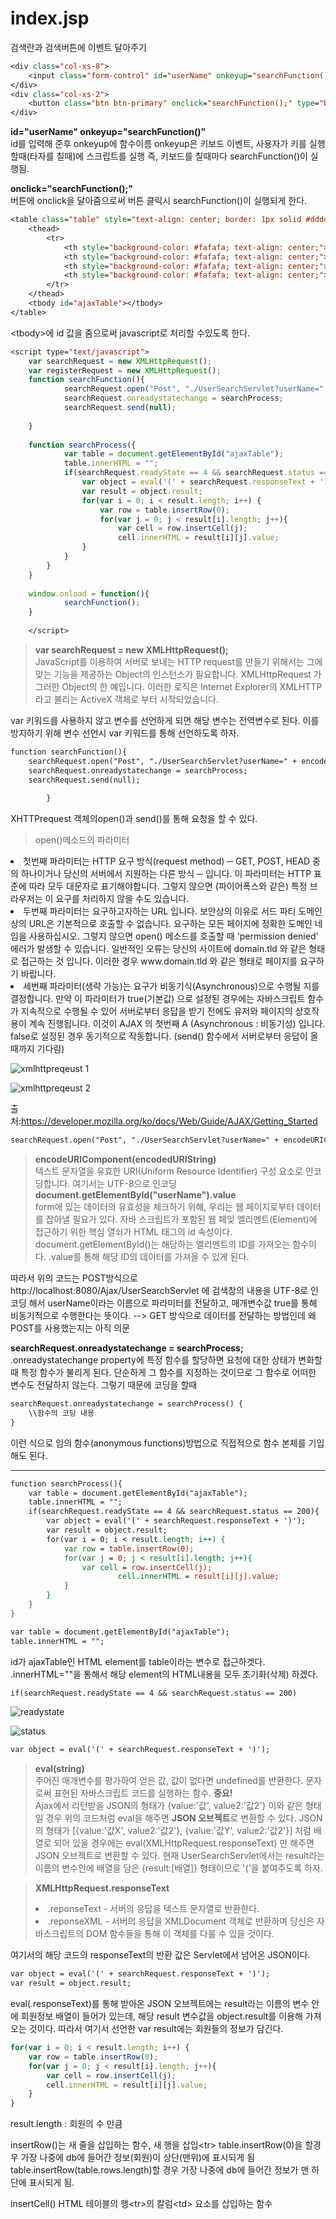 # index.jsp
검색란과 검색버튼에 이벤트 달아주기
```jsp
<div class="col-xs-8">
	<input class="form-control" id="userName" onkeyup="searchFunction()"  type="text" size="20">
</div>
<div class="col-xs-2">
	<button class="btn btn-primary" onclick="searchFunction();" type="button">검색</button>
</div>
```
**id="userName" onkeyup="searchFunction()"**<br>
id를 입력해 준후 onkeyup에 함수이름
onkeyup은 키보드 이벤트, 사용자가 키를 실행할때(타자를 칠때)에 스크립트를 실행
즉, 키보드를 칠때마다 searchFunction()이 실행됨.

**onclick="searchFunction();"**<br>
버튼에 onclick을 달아줌으로써 버튼 클릭시 searchFunction()이 실행되게 한다.

```jsp
<table class="table" style="text-align: center; border: 1px solid #dddddd">
	<thead>
		<tr>
			<th style="background-color: #fafafa; text-align: center;">이름</th>
			<th style="background-color: #fafafa; text-align: center;">나이</th>
			<th style="background-color: #fafafa; text-align: center;">성별</th>
			<th style="background-color: #fafafa; text-align: center;">이메일</th>
		</tr>
	</thead>
	<tbody id="ajaxTable"></tbody>
</table>
```
&lt;tbody>에 id 값을 줌으로써 javascript로 처리할 수있도록 한다.

```jsp
<script type="text/javascript">
	var searchRequest = new XMLHttpRequest();
	var registerRequest = new XMLHttpRequest();
	function searchFunction(){
			searchRequest.open("Post", "./UserSearchServlet?userName=" + encodeURIComponent(document.getElementById("userName").value), true);
			searchRequest.onreadystatechange = searchProcess;
			searchRequest.send(null);
			
	}
	
	function searchProcess({
			var table = document.getElementById("ajaxTable");
			table.innerHTML = "";
			if(searchRequest.readyState == 4 && searchRequest.status == 200){
				var object = eval('(' + searchRequest.responseText + ')');
				var result = object.result;
				for(var i = 0; i < result.length; i++) {
					var row = table.insertRow(0);
					for(var j = 0; j < result[i].length; j++){
						var cell = row.insertCell(j);
						cell.innerHTML = result[i][j].value;
				}
			}
		}
	}
		
	window.onload = function(){
			searchFunction();
	}
		
	</script>
```
>**var searchRequest = new XMLHttpRequest();**<br>
JavaScript를 이용하여 서버로 보내는 HTTP request를 만들기 위해서는 그에 맞는 기능을 제공하는 Object의 인스턴스가 필요합니다. XMLHttpRequest 가 그러한 Object의 한 예입니다. 이러한 로직은 Internet Explorer의 XMLHTTP 라고 불리는 ActiveX 객체로 부터 시작되었습니다.

var 키워드를 사용하지 않고 변수를 선언하게 되면 해당 변수는 전역변수로 된다. 이를 방지하기 위해 변수 선언시 var 키워드를 통해 선언하도록 하자.

```jsp
function searchFunction(){
	searchRequest.open("Post", "./UserSearchServlet?userName=" + encodeURIComponent(document.getElementById("userName").value), true);
	searchRequest.onreadystatechange = searchProcess;
	searchRequest.send(null);
			
		}
```

XHTTPrequest 객체의open()과 send()를 통해 요청을 할 수 있다.
>open()메소드의 파라미터
 <li>첫번째 파라미터는 HTTP 요구 방식(request method) ─ GET, POST, HEAD 중의 하나이거나 당신의 서버에서 지원하는 다른 방식 ─ 입니다. 이 파라미터는 HTTP 표준에 따라 모두 대문자로 표기해야합니다. 그렇지 않으면 (파이어폭스와 같은) 특정 브라우저는 이 요구를 처리하지 않을 수도 있습니다.

 <li>두번째 파라미터는 요구하고자하는 URL 입니다. 보안상의 이유로 서드 파티 도메인 상의 URL은 기본적으로 호출할 수 없습니다. 요구하는 모든 페이지에 정확한 도메인 네임을 사용하십시오. 그렇지 않으면 open() 메소드를 호출할 때 'permission denied' 에러가 발생할 수 있습니다. 일반적인 오류는 당신의 사이트에 domain.tld 와 같은 형태로 접근하는 것 입니다. 이러한 경우 www.domain.tld 와 같은 형태로 페이지를 요구하기 바랍니다. 

 <li>세번째 파라미터(생략 가능)는 요구가 비동기식(Asynchronous)으로 수행될 지를 결정합니다. 만약 이 파라미터가 true(기본값) 으로 설정된 경우에는 자바스크립트 함수가 지속적으로 수행될 수 있어 서버로부터 응답을 받기 전에도 유저와 페이지의 상호작용이 계속 진행됩니다. 이것이 AJAX 의 첫번째 A (Asynchronous : 비동기성) 입니다.
false로 설정된 경우 동기적으로 작동합니다. (send() 함수에서 서버로부터 응답이 올 때까지 기다림)

![xmlhttpreqeust 1](https://user-images.githubusercontent.com/41488792/46736005-d5627c80-ccd2-11e8-9121-9b5c2ba12717.PNG)

![xmlhttpreqeust 2](https://user-images.githubusercontent.com/41488792/46736016-df847b00-ccd2-11e8-849a-1467bb0e63e4.PNG)

출처:https://developer.mozilla.org/ko/docs/Web/Guide/AJAX/Getting_Started

```jsp
searchRequest.open("Post", "./UserSearchServlet?userName=" + encodeURIComponent(document.getElementById("userName").value), true);
```
>**encodeURIComponent(encodedURIString)**<br>
텍스트 문자열을 유효한 URI(Uniform Resource Identifier) 구성 요소로 인코딩합니다.
여기서는 UTF-8으로 인코딩
**document.getElementById("userName").value**<br>
form에 있는 데이터의 유효성을 체크하기 위해, 우리는 웹 페이지로부터 데이터를 잡아낼 필요가 있다. 자바 스크립트가 포함된 웹 페잊 엘리멘트(Element)에 접근하기 위한 핵심 열쇠가 HTML 태그의 id 속성이다.
document.getElementById()는
해당하는 엘리멘트의 ID를 가져오는 함수이다.
.value를 통해 해당 ID의 데이터를 가져올 수 있게 된다.

따라서 위의 코드는 POST방식으로
http://localhost:8080/Ajax/UserSearchServlet 에 검색창의 내용을
UTF-8로 인코딩 해서
userName이라는 이름으로 파라미터를 전달하고, 매개변수값 true를 통해 비동기적으로 수행한다는 뜻이다.
--> GET 방식으로 데이터를 전달하는 방법인데 왜 POST를 사용했는지는 아직 의문

**searchRequest.onreadystatechange = searchProcess;**<br>
.onreadystatechange property에 특정 함수를 할당하면 요청에 대한 상태가 변화할 때 특정 함수가 불리게 된다.
단순하게 그 함수를 지정하는 것이므로 그 함수로 어떠한 변수도 전달하지 않는다.
그렇기 때문에 코딩을 할때
```jsp
searchRequest.onreadystatechange = searchProcess() {
	\\함수의 코딩 내용
}
```
이런 식으로 임의 함수(anonymous functions)방법으로 직접적으로 함수 본체를 기입해도 된다.

---

```JSP
function searchProcess(){
	var table = document.getElementById("ajaxTable");
	table.innerHTML = "";
	if(searchRequest.readyState == 4 && searchRequest.status == 200){
		var object = eval('(' + searchRequest.responseText + ')');
		var result = object.result;
		for(var i = 0; i < result.length; i++) {
			var row = table.insertRow(0);
			for(var j = 0; j < result[i].length; j++){
				var cell = row.insertCell(j);
						cell.innerHTML = result[i][j].value;
			}
		}
	}
}
```

```jsp
var table = document.getElementById("ajaxTable");
table.innerHTML = "";
```
id가 ajaxTable인 HTML element를 table이라는 변수로 접근하겟다.
.innerHTML=""을 통해서 해당 element의 HTML내용을 모두 초기화(삭제) 하겠다.

```JSP
if(searchRequest.readyState == 4 && searchRequest.status == 200)
```
![readystate](https://user-images.githubusercontent.com/41488792/46742048-38f3a680-cce1-11e8-85a4-ebdcf413a13b.PNG)

![status](https://user-images.githubusercontent.com/41488792/46742067-414be180-cce1-11e8-9eae-3f98ea897b05.PNG)

```jsp
var object = eval('(' + searchRequest.responseText + ')');
```
>**eval(string)**<br>
주어진 매개변수를 평가하여 얻은 값, 값이 없다면 undefined를 반환한다.
문자로써 표현된 자바스크립트 코드를 실행하는 함수.
**중요!**<br>
Ajax에서 리턴받을 JSON의 형태가
{value:'값', value2:'값2'}
이와 같은 형태일 경우
위의 코드처럼 eval을 해주면 **JSON 오브젝트**로 변환할 수 있다.
JSON의 형태가
[{value:'값X', value2:'값2'},
 {value:'값Y', value2:'값2'}]
 처럼 배열로 되어 있을 경우에는
 eval(XMLHttpRequest.responseText)
 만 해주면 JSON 오브젝트로 변환할 수 있다.
 현재 UserSearchServlet에서는 
 result라는 이름의 변수안에 배열을 담은
 {result:[배열]} 형태이므로 '('을 붙여주도록 하자.


>**XMLHttpRequest.responseText**<br>
><li>.reponseText - 서버의 응답을 텍스트 문자열로 반환한다.
><li>.reponseXML - 서버의 응답을 XMLDocument 객체로 반환하며 당신은 자바스크립트의 DOM 함수들을 통해 이 객체를 다룰 수 있을 것이다.

여기서의 해당 코드의 responseText의 반환 값은 Servlet에서 넘어온 JSON이다.
<br>

```jsp
var object = eval('(' + searchRequest.responseText + ')');
var result = object.result;
```

eval(.responseText)를 통해 받아온
JSON 오브젝트에는 result라는 이름의 변수 안에 회원정보 배열이 들어가 있는데, 해당 result 변수값을 object.result를 이용해 가져오는 것이다.
따라서 여기서 선언한 var result에는 회원들의 정보가 담긴다.
```javascript
for(var i = 0; i < result.length; i++) {
	var row = table.insertRow(0);
	for(var j = 0; j < result[i].length; j++){
		var cell = row.insertCell(j);
		cell.innerHTML = result[i][j].value;
	}
}
```				
result.length : 회원의 수 만큼

insertRow()는 새 줄을 삽입하는 함수, 새 행을 삽입&lt;tr>
table.insertRow(0)을 할경우 가장 나중에 db에 들어간 정보(회원)이 상단(맨위)에 표시되게 됨
table.insertRow(table.rows.length)할 경우 가장 나중에 db에 들어간 정보가 맨 하단에 표시되게 됨.

insertCell() HTML 테이블의 행&lt;tr>의 칼럼&lt;td> 요소를 삽입하는 함수